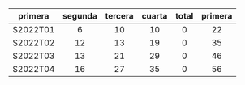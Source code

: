 |  primera  |  segunda  |  tercera  |  cuarta  |  total  |  primera  |
|:---------:|:---------:|:---------:|:--------:|:-------:|:---------:|
| S2022T01  |     6     |    10     |    10    |    0    |    22     |
| S2022T02  |    12     |    13     |    19    |    0    |    35     |
| S2022T03  |    13     |    21     |    29    |    0    |    46     |
| S2022T04  |    16     |    27     |    35    |    0    |    56     |
